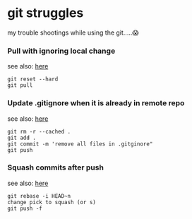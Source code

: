 git struggles
=======
my trouble shootings while using the git.....:scream:  

### Pull with ignoring local change
see also: [here](https://stackoverflow.com/questions/4157189/git-pull-while-ignoring-local-changes)
```
git reset --hard
git pull
```

### Update .gitignore when it is already in remote repo
see also: [here](https://stackoverflow.com/questions/7927230/remove-directory-from-remote-repository-after-adding-them-to-gitignore)
```
git rm -r --cached .
git add .
git commit -m 'remove all files in .gitginore"
git push
```

### Squash commits after push
see also: [here](https://stackoverflow.com/questions/5667884/how-to-squash-commits-in-git-after-they-have-been-pushed)
```
git rebase -i HEAD~n
change pick to squash (or s)
git push -f
```